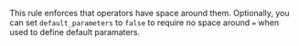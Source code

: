 This rule enforces that operators have space around them.
Optionally, you can set `default_parameters` to `false` to
require no space around `=` when used to define default paramaters.